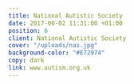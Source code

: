 ```yaml
---
title: National Autistic Society
date: 2017-06-02 11:31:00 +01:00
position: 6
client: National Autistic Society
cover: "/uploads/nas.jpg"
background-color: "#E72974"
copy: dark
link: www.autism.org.uk
---
```


